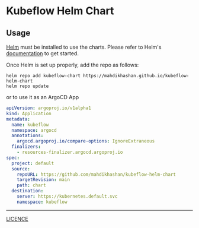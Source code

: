 # Kubeflow Helm Chart

## Usage

[Helm](https://helm.sh) must be installed to use the charts.
Please refer to Helm's [documentation](https://helm.sh/docs/) to get started.

Once Helm is set up properly, add the repo as follows:

```console
helm repo add kubeflow-chart https://mahdikhashan.github.io/kubeflow-helm-chart
helm repo update
```

or to use it as an ArgoCD App

```yaml
apiVersion: argoproj.io/v1alpha1
kind: Application
metadata:
  name: kubeflow
  namespace: argocd
  annotations:
    argocd.argoproj.io/compare-options: IgnoreExtraneous
  finalizers:
    - resources-finalizer.argocd.argoproj.io
spec:
  project: default
  source:
    repoURL: https://github.com/mahdikhashan/kubeflow-helm-chart
    targetRevision: main
    path: chart
  destination:
    server: https://kubernetes.default.svc
    namespace: kubeflow
```

---

[LICENCE](https://github.com/mahdikhashan/kubeflow-helm-chart/blob/main/LICENCE)
